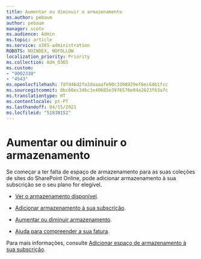 ```yaml
---
title: Aumentar ou diminuir o armazenamento
ms.author: pebaum
author: pebaum
manager: scotv
ms.audience: Admin
ms.topic: article
ms.service: o365-administration
ROBOTS: NOINDEX, NOFOLLOW
localization_priority: Priority
ms.collection: Adm_O365
ms.custom:
- "9002330"
- "4543"
ms.openlocfilehash: 7dfd46d2fa2daaaafe90c3398929ef6ec64b1fcc
ms.sourcegitcommit: 8bc60ec34bc1e40685e3976576e04a2623f63a7c
ms.translationtype: HT
ms.contentlocale: pt-PT
ms.lasthandoff: 04/15/2021
ms.locfileid: "51830152"
---
```

# <a name="increase-or-decrease-storage"></a>Aumentar ou diminuir o armazenamento

Se começar a ter falta de espaço de armazenamento para as suas coleções de sites do SharePoint Online, pode adicionar armazenamento à sua subscrição se o seu plano for elegível. 

- [Ver o armazenamento disponível](https://docs.microsoft.com/microsoft-365/commerce/add-storage-space?view=o365-worldwide#view-available-storage). 

- [Adicionar armazenamento à sua subscrição](https://docs.microsoft.com/microsoft-365/commerce/add-storage-space?view=o365-worldwide#add-storage-to-your-subscription). 

- [Aumentar ou diminuir armazenamento](https://docs.microsoft.com/microsoft-365/commerce/add-storage-space?view=o365-worldwide#increase-or-decrease-storage). 

- [Ajuda para compreender a sua fatura](https://docs.microsoft.com/microsoft-365/commerce/billing-and-payments/understand-your-invoice?view=o365-worldwide).

Para mais informações, consulte [Adicionar espaço de armazenamento à sua subscrição](https://docs.microsoft.com/microsoft-365/commerce/add-storage-space?view=o365-worldwide). 
